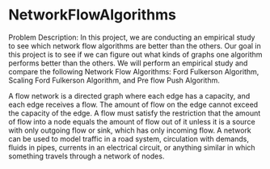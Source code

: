 # NetworkFlowAlgorithms
Problem Description: In this project, we are conducting an empirical study to see which network flow algorithms are better than the others. Our goal in this project is to see if we can figure out what kinds of graphs one algorithm performs better than the others. We will perform an empirical study and compare the following Network Flow Algorithms: Ford Fulkerson Algorithm, Scaling Ford Fulkerson Algorithm, and Pre flow Push Algorithm.

A flow network is a directed graph where each edge has a capacity, and each edge receives a flow. The amount of flow on the edge cannot exceed the capacity of the edge. A flow must satisfy the restriction that the amount of flow into a node equals the amount of flow out of it unless it is a source with only outgoing flow or sink, which has only incoming flow. A network can be used to model traffic in a road system, circulation with demands, fluids in pipes, currents in an electrical circuit, or anything similar in which something travels through a network of nodes.
